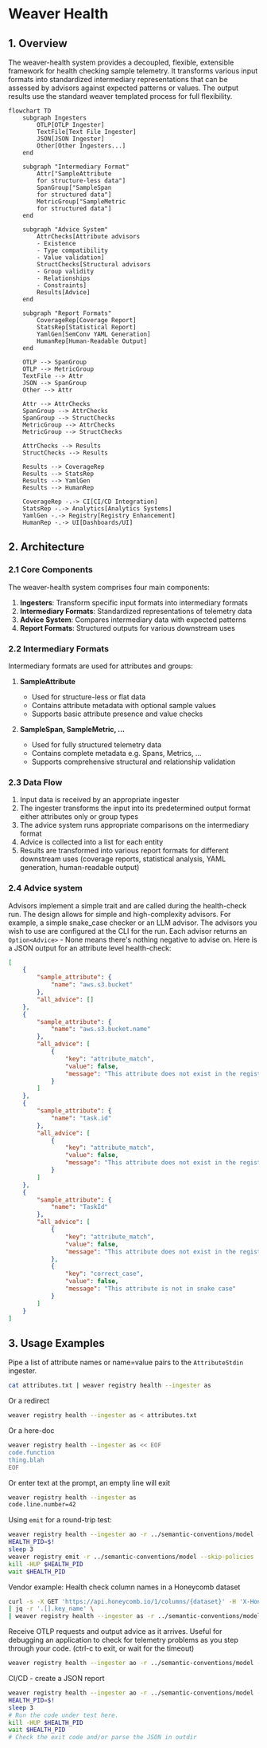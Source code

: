 # Weaver Health

## 1. Overview

The weaver-health system provides a decoupled, flexible, extensible framework for health checking sample telemetry. It transforms various input formats into standardized intermediary representations that can be assessed by advisors against expected patterns or values. The output results use the standard weaver templated process for full flexibility.

```mermaid
flowchart TD
    subgraph Ingesters
        OTLP[OTLP Ingester]
        TextFile[Text File Ingester]
        JSON[JSON Ingester]
        Other[Other Ingesters...]
    end
    
    subgraph "Intermediary Format"
        Attr["SampleAttribute
        for structure-less data"]
        SpanGroup["SampleSpan
        for structured data"]
        MetricGroup["SampleMetric
        for structured data"]
    end
    
    subgraph "Advice System"
        AttrChecks[Attribute advisors
        - Existence
        - Type compatibility
        - Value validation]
        StructChecks[Structural advisors
        - Group validity
        - Relationships
        - Constraints]
        Results[Advice]
    end
    
    subgraph "Report Formats"
        CoverageRep[Coverage Report]
        StatsRep[Statistical Report]
        YamlGen[SemConv YAML Generation]
        HumanRep[Human-Readable Output]
    end
    
    OTLP --> SpanGroup
    OTLP --> MetricGroup
    TextFile --> Attr
    JSON --> SpanGroup
    Other --> Attr
    
    Attr --> AttrChecks
    SpanGroup --> AttrChecks
    SpanGroup --> StructChecks
    MetricGroup --> AttrChecks
    MetricGroup --> StructChecks
    
    AttrChecks --> Results
    StructChecks --> Results
    
    Results --> CoverageRep
    Results --> StatsRep
    Results --> YamlGen
    Results --> HumanRep
    
    CoverageRep -.-> CI[CI/CD Integration]
    StatsRep -.-> Analytics[Analytics Systems]
    YamlGen -.-> Registry[Registry Enhancement]
    HumanRep -.-> UI[Dashboards/UI]
```

## 2. Architecture

### 2.1 Core Components

The weaver-health system comprises four main components:

1. **Ingesters**: Transform specific input formats into intermediary formats
2. **Intermediary Formats**: Standardized representations of telemetry data
3. **Advice System**: Compares intermediary data with expected patterns
4. **Report Formats**: Structured outputs for various downstream uses

### 2.2 Intermediary Formats

Intermediary formats are used for attributes and groups:

1. **SampleAttribute**
   - Used for structure-less or flat data
   - Contains attribute metadata with optional sample values
   - Supports basic attribute presence and value checks

2. **SampleSpan, SampleMetric, ...**
   - Used for fully structured telemetry data
   - Contains complete metadata e.g. Spans, Metrics, ...
   - Supports comprehensive structural and relationship validation

### 2.3 Data Flow

1. Input data is received by an appropriate ingester
2. The ingester transforms the input into its predetermined output format either attributes only or group types
3. The advice system runs appropriate comparisons on the intermediary format
4. Advice is collected into a list for each entity
5. Results are transformed into various report formats for different downstream uses (coverage reports, statistical analysis, YAML generation, human-readable output)

### 2.4 Advice system

Advisors implement a simple trait and are called during the health-check run. The design allows for simple and high-complexity advisors. For example, a simple snake_case checker or an LLM advisor. The advisors you wish to use are configured at the CLI for the run. Each advisor returns an `Option<Advice>` - None means there's nothing negative to advise on. Here is a JSON output for an attribute level health-check:

```json
[
    {
        "sample_attribute": {
            "name": "aws.s3.bucket"
        },
        "all_advice": []
    },
    {
        "sample_attribute": {
            "name": "aws.s3.bucket.name"
        },
        "all_advice": [
            {
                "key": "attribute_match",
                "value": false,
                "message": "This attribute does not exist in the registry"
            }
        ]
    },
    {
        "sample_attribute": {
            "name": "task.id"
        },
        "all_advice": [
            {
                "key": "attribute_match",
                "value": false,
                "message": "This attribute does not exist in the registry"
            }
        ]
    },
    {
        "sample_attribute": {
            "name": "TaskId"
        },
        "all_advice": [
            {
                "key": "attribute_match",
                "value": false,
                "message": "This attribute does not exist in the registry"
            },
            {
                "key": "correct_case",
                "value": false,
                "message": "This attribute is not in snake case"
            }
        ]
    }
]
```

## 3. Usage Examples

Pipe a list of attribute names or name=value pairs to the `AttributeStdin` ingester.

```sh
cat attributes.txt | weaver registry health --ingester as
```

Or a redirect

```sh
weaver registry health --ingester as < attributes.txt
```

Or a here-doc

```sh
weaver registry health --ingester as << EOF
code.function
thing.blah
EOF
```

Or enter text at the prompt, an empty line will exit

```sh
weaver registry health --ingester as
code.line.number=42
```

Using `emit` for a round-trip test:

```sh
weaver registry health --ingester ao -r ../semantic-conventions/model --output ./outdir &
HEALTH_PID=$!
sleep 3
weaver registry emit -r ../semantic-conventions/model --skip-policies
kill -HUP $HEALTH_PID
wait $HEALTH_PID
```

Vendor example: Health check column names in a Honeycomb dataset

```sh
curl -s -X GET 'https://api.honeycomb.io/1/columns/{dataset}' -H 'X-Honeycomb-Team: {API_KEY}' \
| jq -r '.[].key_name' \
| weaver registry health --ingester as -r ../semantic-conventions/model
```

Receive OTLP requests and output advice as it arrives. Useful for debugging an application to check for telemetry problems as you step through your code. (ctrl-c to exit, or wait for the timeout)

```sh
weaver registry health --ingester ao -r ../semantic-conventions/model --inactivity-timeout 120
```

CI/CD - create a JSON report

```sh
weaver registry health --ingester ao -r ../semantic-conventions/model --format json --output ./outdir &
HEALTH_PID=$!
sleep 3
# Run the code under test here.
kill -HUP $HEALTH_PID
wait $HEALTH_PID
# Check the exit code and/or parse the JSON in outdir
```
